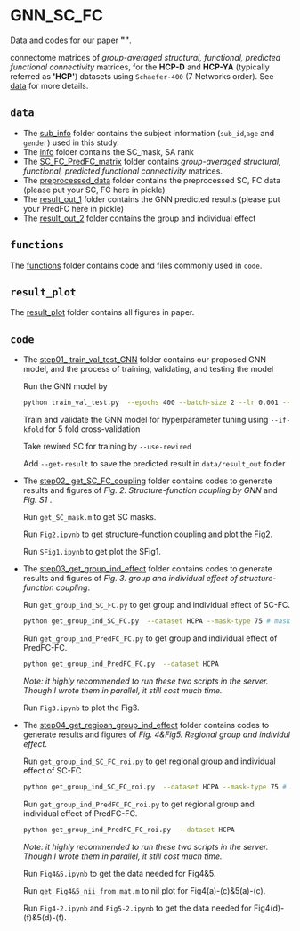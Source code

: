 # GNN_SC_FC

Data and codes for our paper **""**.

connectome matrices of  *group-averaged structural, functional, predicted functional connectivity* matrices,  for the **HCP-D** and **HCP-YA** (typically referred as **'HCP'**) datasets using `Schaefer-400` (7 Networks order).  See [data](data/) for more details.

## `data`
- The [sub_info](data/info/sub_info) folder contains the subject information (`sub_id`,`age` and `gender`) used in this study.
- The [info](data/info) folder contains the SC_mask, SA rank
- The [SC_FC_PredFC_matrix](data/SC_FC_PredFC_matrix) folder contains *group-averaged structural, functional, predicted functional connectivity* matrices.
- The [preprocessed_data](data/preprocessed_data) folder contains the preprocessed SC, FC data (please put your SC, FC here in pickle)
- The [result_out_1](data/result_out_1) folder contains the GNN predicted results (please put your PredFC here in pickle)
- The [result_out_2](data/result_out_2) folder contains the group and individual effect 

## `functions`
The [functions](functions/) folder contains code and files commonly used in `code`.

## `result_plot`

The [result_plot](result_plot/) folder contains all figures in paper.

## `code`

- The [step01_ train_val_test_GNN](step01_train_val_test_GNN/) folder contains our proposed GNN model, and the process of training, validating, and testing the model

  Run the GNN model by

  ```bash
  python train_val_test.py  --epochs 400 --batch-size 2 --lr 0.001 --layer-num 2 --conv-dim 128 --rewired 0 --reg 0.0001  --dataset HCPYA
  ```

  Train and validate the GNN model for hyperparameter tuning using `--if-kfold` for 5 fold cross-validation

  Take rewired SC for training by  `--use-rewired` 

  Add `--get-result` to save the predicted result in `data/result_out` folder

- The [step02_ get_SC_FC_coupling](step02_get_SC_FC_coupling/) folder contains codes to generate results and figures of *Fig. 2. Structure-function coupling by GNN* and  *Fig. S1* .

  Run `get_SC_mask.m` to get SC masks. 

  Run `Fig2.ipynb` to get structure-function coupling and plot the Fig2. 

  Run `SFig1.ipynb` to get plot the SFig1. 

- The [step03_get_group_ind_effect](step03_get_group_ind_effect/) folder contains codes to generate results and figures of *Fig. 3. group and individual effect of structure-function coupling*. 

  Run `get_group_ind_SC_FC.py` to get group and individual effect of SC-FC. 

  ```bash
  python get_group_ind_SC_FC.py  --dataset HCPA --mask-type 75 # mask-type can be 25 or 75
  ```

  Run `get_group_ind_PredFC_FC.py` to get group and individual effect of PredFC-FC. 

  ```bash
  python get_group_ind_PredFC_FC.py  --dataset HCPA
  ```

  *Note: it highly recommended to run these two scripts in the server. Though I wrote them in parallel, it still cost much time.*

  Run `Fig3.ipynb` to plot the Fig3. 

- The [step04_get_regioan_group_ind_effect](step04_get_regioan_group_ind_effect/) folder contains codes to generate results and figures of *Fig. 4&Fig5. Regional group and individul effect*.

  Run `get_group_ind_SC_FC_roi.py` to get regional group and individual effect of SC-FC. 

  ```bash
  python get_group_ind_SC_FC_roi.py  --dataset HCPA --mask-type 75 # mask-type can be 25 or 75
  ```

  Run `get_group_ind_PredFC_FC_roi.py` to get regional group and individual effect of PredFC-FC. 

  ```bash
  python get_group_ind_PredFC_FC_roi.py  --dataset HCPA
  ```

  *Note: it highly recommended to run these two scripts in the server. Though I wrote them in parallel, it still cost much time.*

  Run `Fig4&5.ipynb` to get the data needed for Fig4&5. 

  Run `get_Fig4&5_nii_from_mat.m` to nil plot for Fig4(a)-(c)&5(a)-(c). 

  Run `Fig4-2.ipynb` and  `Fig5-2.ipynb` to get the data needed for Fig4(d)-(f)&5(d)-(f). 
